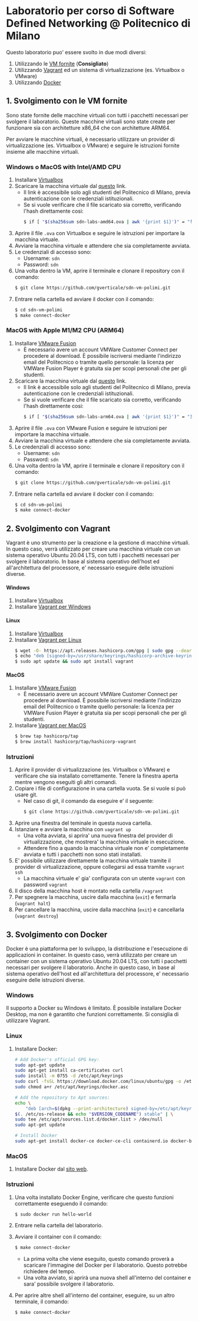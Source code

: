 # Laboratorio per corso di Software Defined Networking @ Politecnico di Milano
Questo laboratorio puo' essere svolto in due modi diversi:
1. Utilizzando le [VM fornite](#1-svolgimento-con-le-vm-fornite) (**Consigliato**)
2. Utilizzando [Vagrant](#2-svolgimento-con-vagrant) ed un sistema di virtualizzazione (es. Virtualbox o VMware)
3. Utilizzando [Docker](#3-svolgimento-con-docker) 

## 1. Svolgimento con le VM fornite
Sono state fornite delle macchine virtuali con tutti i pacchetti necessari per svolgere il laboratorio. Queste macchine virtuali sono state create per funzionare sia con architetture x86_64 che con architetture ARM64. 

Per avviare le macchine virtuali, è necessario utilizzare un provider di virtualizzazione (es. Virtualbox o VMware) e seguire le istruzioni fornite insieme alle macchine virtuali.

### Windows o MacOS with Intel/AMD CPU
1. Installare [Virtualbox](https://www.virtualbox.org)
2. Scaricare la macchina virtuale dal [questo](https://polimi365-my.sharepoint.com/:u:/g/personal/10457521_polimi_it/Eau_qEWlfzBPty42-mEHgAcByGq2rT139ZRKfg3ZK7eWQg?e=m6Rqvz) link.
    - Il link è accessibile solo agli studenti del Politecnico di Milano, previa autenticazione con le credenziali istituzionali.
    - Se si vuole verificare che il file scaricato sia corretto, verificando l'hash direttamente cosi:
        ```bash
        $ if [ "$(sha256sum sdn-labs-amd64.ova | awk '{print $1}')" = "f95c015797924a18600116a1e49ae11b602c5abdb991fefefe3992262b4c350a" ]; then echo "SHA matches"; else echo "SHA does not match"; fi
        ```
3. Aprire il file `.ova` con Virtualbox e seguire le istruzioni per importare la macchina virtuale.
4. Avviare la macchina virtuale e attendere che sia completamente avviata.
5. Le credenziali di accesso sono:
    - Username: `sdn`
    - Password: `sdn`
6. Una volta dentro la VM, aprire il terminale e clonare il repository con il comando:
    ```bash
    $ git clone https://github.com/gverticale/sdn-vm-polimi.git
    ```
7. Entrare nella cartella ed avviare il docker con il comando:
    ```bash
    $ cd sdn-vm-polimi
    $ make connect-docker
    ```

### MacOS with Apple M1/M2 CPU (ARM64)
1. Installare [VMware Fusion](https://www.vmware.com/products/fusion.html)
    - È necessario avere un account VMWare Customer Connect per procedere al download. È possibile iscriversi mediante l'indirizzo email del Politecnico o tramite quello personale: la licenza per VMWare Fusion Player è gratuita sia per scopi personali che per gli studenti.
2. Scaricare la macchina virtuale dal [questo](https://polimi365-my.sharepoint.com/:u:/g/personal/10457521_polimi_it/ESOLW-q6wLVPoUenKGT1OyEBvvzd2gT7QtthJDH1qyeegA?e=fh8RUg) link.
    - Il link è accessibile solo agli studenti del Politecnico di Milano, previa autenticazione con le credenziali istituzionali.
    - Se si vuole verificare che il file scaricato sia corretto, verificando l'hash direttamente cosi:
        ```bash
        $ if [ "$(sha256sum sdn-labs-arm64.ova | awk '{print $1}')" = "32426af75787c7012297cec081dd0b8ced62aee86af4f5de530bcca414750dce" ]; then echo "SHA matches"; else echo "SHA does not match"; fi
        ```
3. Aprire il file `.ova` con VMware Fusion e seguire le istruzioni per importare la macchina virtuale.
4. Avviare la macchina virtuale e attendere che sia completamente avviata.
5. Le credenziali di accesso sono:
    - Username: `sdn`
    - Password: `sdn`
6. Una volta dentro la VM, aprire il terminale e clonare il repository con il comando:
    ```bash
    $ git clone https://github.com/gverticale/sdn-vm-polimi.git
    ```
7. Entrare nella cartella ed avviare il docker con il comando:
    ```bash
    $ cd sdn-vm-polimi
    $ make connect-docker
    ```

## 2. Svolgimento con Vagrant
Vagrant è uno strumento per la creazione e la gestione di macchine virtuali. In questo caso, verrà utilizzato per creare una macchina virtuale con un sistema operativo Ubuntu 20.04 LTS, con tutti i pacchetti necessari per svolgere il laboratorio.
In base al sistema operativo dell'host ed all'architettura del processore, e' necessario eseguire delle istruzioni diverse.

#### Windows
1. Installare [Virtualbox](https://www.virtualbox.org)
2. Installare [Vagrant per Windows](https://developer.hashicorp.com/vagrant/install?product_intent=vagrant#windows)

#### Linux
1. Installare [Virtualbox](https://www.virtualbox.org)
2. Installare [Vagrant per Linux](https://developer.hashicorp.com/vagrant/install?product_intent=vagrant#linux)
    ```bash
    $ wget -O- https://apt.releases.hashicorp.com/gpg | sudo gpg --dearmor -o /usr/share/keyrings/hashicorp-archive-keyring.gpg
    $ echo "deb [signed-by=/usr/share/keyrings/hashicorp-archive-keyring.gpg] https://apt.releases.hashicorp.com $(lsb_release -cs) main" | sudo tee /etc/apt/sources.list.d/hashicorp.list
    $ sudo apt update && sudo apt install vagrant
    ```

#### MacOS
1. Installare [VMware Fusion](https://www.vmware.com/products/fusion.html)
    - È necessario avere un account VMWare Customer Connect per procedere al download. È possibile iscriversi mediante l'indirizzo email del Politecnico o tramite quello personale: la licenza per VMWare Fusion Player è gratuita sia per scopi personali che per gli studenti.
2. Installare [Vagrant per MacOS](https://developer.hashicorp.com/vagrant/install?product_intent=vagrant#macos)
    ```bash
    $ brew tap hashicorp/tap
    $ brew install hashicorp/tap/hashicorp-vagrant
    ```

### Istruzioni
1. Aprire il provider di virtualizzazione (es. Virtualbox o VMware) e verificare che sia installato correttamente. Tenere la finestra aperta mentre vengono eseguiti gli altri comandi.
2. Copiare i file di configurazione in una cartella vuota. Se si vuole si può usare git.
    - Nel caso di git, il comando da eseguire e' il seguente:
        ```bash
        $ git clone https://github.com/gverticale/sdn-vm-polimi.git
        ```
3. Aprire una finestra del teminale in questa nuova cartella.
4. Istanziare e avviare la macchina con `vagrant up`
    - Una volta avviata, si aprira' una nuova finestra del provider di virtualizzazione, che mostrera' la macchina virtuale in esecuzione.
    - Attendere fino a quando la macchina virtuale non e' completamente avviata e tutti i pacchetti non sono stati installati.
5. E' possibile utilizzare direttamente la macchina virtuale tramite il provider di virtualizzazione, oppure collegarsi ad essa tramite `vagrant ssh`
    - La macchina virtuale e' gia' configurata con un utente `vagrant` con password `vagrant`
6. Il disco della macchina host è montato nella cartella `/vagrant`
7. Per spegnere la macchina, uscire dalla macchina (`exit`) e fermarla (`vagrant halt`)
8. Per cancellare la macchina, uscire dalla macchina (`exit`) e cancellarla (`vagrant destroy`)

## 3. Svolgimento con Docker
Docker è una piattaforma per lo sviluppo, la distribuzione e l'esecuzione di applicazioni in container. In questo caso, verrà utilizzato per creare un container con un sistema operativo Ubuntu 20.04 LTS, con tutti i pacchetti necessari per svolgere il laboratorio.
Anche in questo caso, in base al sistema operativo dell'host ed all'architettura del processore, e' necessario eseguire delle istruzioni diverse.

### Windows
Il supporto a Docker su Windows è limitato. È possibile installare Docker Desktop, ma non è garantito che funzioni correttamente. Si consiglia di utilizzare Vagrant.

### Linux
1. Installare Docker:
    ```bash
    # Add Docker's official GPG key:
    sudo apt-get update
    sudo apt-get install ca-certificates curl
    sudo install -m 0755 -d /etc/apt/keyrings
    sudo curl -fsSL https://download.docker.com/linux/ubuntu/gpg -o /etc/apt/keyrings/docker.asc
    sudo chmod a+r /etc/apt/keyrings/docker.asc

    # Add the repository to Apt sources:
    echo \
        "deb [arch=$(dpkg --print-architecture) signed-by=/etc/apt/keyrings/docker.asc] https://download.docker.com/linux/ubuntu \
    $(. /etc/os-release && echo "$VERSION_CODENAME") stable" | \
    sudo tee /etc/apt/sources.list.d/docker.list > /dev/null
    sudo apt-get update
    ```

    ```bash
    # Install Docker
    sudo apt-get install docker-ce docker-ce-cli containerd.io docker-buildx-plugin docker-compose-plugin
    ```

### MacOS
1. Installare Docker dal [sito web](https://www.docker.com/get-started/).

### Istruzioni
1. Una volta installato Docker Engine, verificare che questo funzioni correttamente eseguendo il comando:
    ```bash
    $ sudo docker run hello-world
    ```

2. Entrare nella cartella del laboratorio.
3. Avviare il container con il comando:
    ```bash
    $ make connect-docker
    ```
    - La prima volta che viene eseguito, questo comando proverà a scaricare l'immagine del Docker per il laboratorio. Questo potrebbe richiedere del tempo.
    - Una volta avviato, si aprirà una nuova shell all'interno del container e sara' possibile svolgere il laboratorio.
4. Per aprire altre shell all'interno del container, eseguire, su un altro terminale, il comando:
    ```bash
    $ make connect-docker
    ```